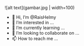 ![alt text](gambar.jpg | width=100)

- 👋 Hi, I’m @RaisHelmy
- 👀 I’m interested in ...
- 🌱 I’m currently learning ...
- 💞️ I’m looking to collaborate on ...
- 📫 How to reach me ...

<!---
RaisHelmy/RaisHelmy is a ✨ special ✨ repository because its `README.md` (this file) appears on your GitHub profile.
You can click the Preview link to take a look at your changes.
--->
